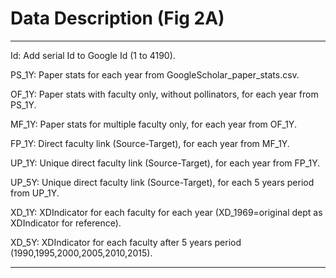# Data Description (Fig 2A)

- - -

Id: Add serial Id to Google Id (1 to 4190).

PS_1Y: Paper stats for each year from GoogleScholar_paper_stats.csv.

OF_1Y: Paper stats with faculty only, without pollinators, for each year from PS_1Y.

MF_1Y: Paper stats for multiple faculty only, for each year from OF_1Y.

FP_1Y: Direct faculty link (Source-Target), for each year from MF_1Y.

UP_1Y: Unique direct faculty link (Source-Target), for each year from FP_1Y.

UP_5Y: Unique direct faculty link (Source-Target), for each 5 years period from UP_1Y.

XD_1Y: XDIndicator for each faculty for each year  (XD_1969=original dept as XDIndicator for reference).

XD_5Y: XDIndicator for each faculty after 5 years period (1990,1995,2000,2005,2010,2015).

- - -
